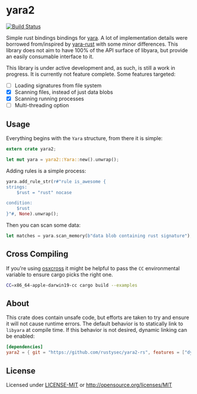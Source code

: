 yara2
=====
[![Build Status](https://github.com/rustysec/yara2-rs/workflows/Build/badge.svg)](https://github.com/rustysec/yara2-rs/actions)

Simple rust bindings bindings for [yara](https://github.com/VirusTotal/yara).
A lot of implementation details were borrowed from/inspired by
[yara-rust](https://github.com/Hugal31/yara-rust) with some minor differences.
This library does not aim to have 100% of the API surface of libyara, but provide
an easily consumable interface to it.

This library is under active development and, as such, is still a work in progress.
It is currently not feature complete. Some features targeted:

- [ ] Loading signatures from file system
- [X] Scanning files, instead of just data blobs
- [X] Scanning running processes
- [ ] Multi-threading option

## Usage
Everything begins with the `Yara` structure, from there it is simple:

```rust
extern crate yara2;

let mut yara = yara2::Yara::new().unwrap();
```

Adding rules is a simple process:

```rust
yara.add_rule_str(r#"rule is_awesome {
strings:
    $rust = "rust" nocase

condition:
    $rust
}"#, None).unwrap();
```

Then you can scan some data:

```rust
let matches = yara.scan_memory(b"data blob containing rust signature");
```

## Cross Compiling
If you're using [osxcross](https://github.com/tpoechtrager/osxcross) it might be helpful to pass the
`CC` environmental variable to ensure cargo picks the right one.

```sh
CC=x86_64-apple-darwin19-cc cargo build --examples
```

## About
This crate does contain unsafe code, but efforts are taken to try and ensure
it will not cause runtime errors. The default behavior is to statically link
to `libyara` at compile time. If this behavior is not desired, dynamic linking
can be enabled:

```toml
[dependencies]
yara2 = { git = "https://github.com/rustysec/yara2-rs", features = ["dynamic"], default-features = false }
```

## License

Licensed under [LICENSE-MIT](LICENSE-MIT) or http://opensource.org/licenses/MIT
